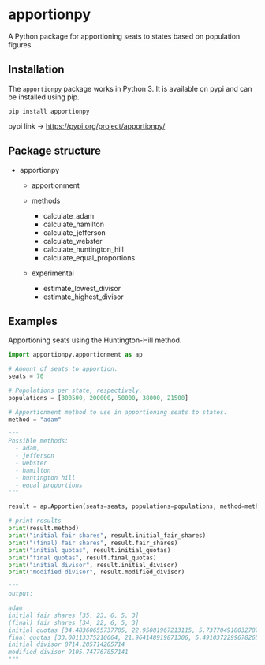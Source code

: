 apportionpy
======

A Python package for apportioning seats to states based on population figures. 

Installation
------------

The ``apportionpy`` package works in Python 3. It is available on pypi and can be installed using pip.

    pip install apportionpy

pypi link -> https://pypi.org/project/apportionpy/

Package structure
-----------------

* apportionpy

  * apportionment
  
  * methods

    * calculate_adam
    * calculate_hamilton
    * calculate_jefferson
    * calculate_webster
    * calculate_huntington_hill
    * calculate_equal_proportions
  
  * experimental
  
    * estimate_lowest_divisor
    * estimate_highest_divisor

Examples
--------

Apportioning seats using the Huntington-Hill method.

``` python
import apportionpy.apportionment as ap

# Amount of seats to apportion.
seats = 70

# Populations per state, respectively.
populations = [300500, 200000, 50000, 38000, 21500]

# Apportionment method to use in apportioning seats to states.
method = "adam" 

"""
Possible methods:
  - adam,
  - jefferson 
  - webster
  - hamilton
  - huntington hill
  - equal proportions
"""

result = ap.Apportion(seats=seats, populations=populations, method=method)

# print results
print(result.method)
print("initial fair shares", result.initial_fair_shares)
print("(final) fair shares", result.fair_shares)
print("initial quotas", result.initial_quotas)
print("final quotas", result.final_quotas)
print("initial divisor", result.initial_divisor)
print("modified divisor", result.modified_divisor)

"""
output:

adam
initial fair shares [35, 23, 6, 5, 3] 
(final) fair shares [34, 22, 6, 5, 3] 
initial quotas [34.48360655737705, 22.95081967213115, 5.7377049180327875, 4.360655737704918, 2.4672131147540983] 
final quotas [33.00113375210664, 21.964148919871306, 5.4910372299678265, 4.1731882947755485, 2.3611460088861658] 
initial divisor 8714.285714285714 
modified divisor 9105.747767857141
"""

```
